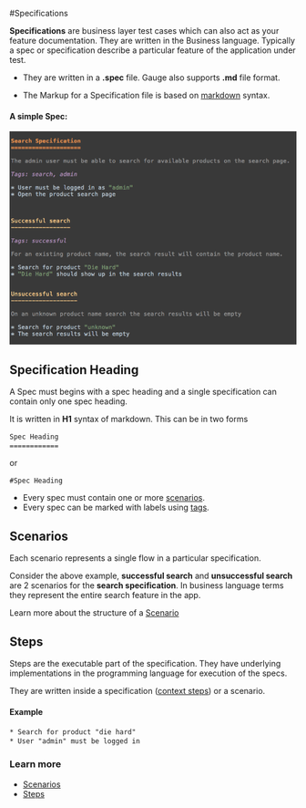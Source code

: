 #Specifications


**Specifications** are business layer test cases which can also act as your feature documentation. They are written in the Business language. Typically a spec or specification describe a particular feature of the application under test.

* They are written in a **.spec** file. Gauge also supports **.md** file format.

* The Markup for a Specification file is based on [markdown](https://en.wikipedia.org/wiki/Markdown) syntax.


#### A simple Spec:

![Spec](images/spec.png "Specification")


## Specification Heading

A Spec must begins with a spec heading and a single specification can contain only one spec heading.

It is written in **H1** syntax of markdown. This can be in two forms

````
Spec Heading
============
````
 or

````
#Spec Heading
````

* Every spec must contain one or more [scenarios](scenarios.md).
* Every spec can be marked with labels using [tags](tags.md).


## Scenarios

Each scenario represents a single flow in a particular specification.

Consider the above example, **successful search** and **unsuccessful search** are 2 scenarios for the **search specification**. In business language terms they represent the entire search feature in the app.

Learn more about the structure of a [Scenario](scenarios.md)

## Steps

Steps are the executable part of the specification. They have underlying implementations in the programming language for execution of the specs.

They are written inside a specification ([context steps](contexts.md)) or a scenario.

#### Example
````
* Search for product "die hard"
* User "admin" must be logged in
````

### Learn more
 * [Scenarios](scenarios.md)
 * [Steps](steps.md)








